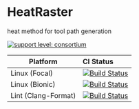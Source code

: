 # HeatRaster

heat method for tool path generation

[![support level: consortium](https://img.shields.io/badge/support%20level-consortium-brightgreen.png)](http://rosindustrial.org/news/2016/10/7/better-supporting-a-growing-ros-industrial-software-platform)

Platform             | CI Status
---------------------|:---------
Linux (Focal)        | [![Build Status](https://github.com/swri-robotics/heat_raster/workflows/Focal-Build/badge.svg)](https://github.com/swri-robotics/heat_raster/actions)
Linux (Bionic)       | [![Build Status](https://github.com/swri-robotics/heat_raster/workflows/Bionic-Build/badge.svg)](https://github.com/swri-robotics/heat_raster/actions)
Lint  (Clang-Format) | [![Build Status](https://github.com/swri-robotics/heat_raster/workflows/Clang-Format/badge.svg)](https://github.com/swri-robotics/heat_raster/actions)

